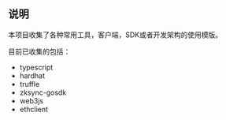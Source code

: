 ## 说明
本项目收集了各种常用工具，客户端，SDK或者开发架构的使用模版。

目前已收集的包括：
* typescript
* hardhat
* truffle
* zksync-gosdk
* web3js
* ethclient
